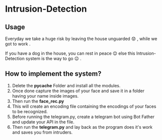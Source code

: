 # Intrusion-Detection

## Usage
 Everyday we take a huge risk by leaving the house unguarded 	:worried: , while we got to work .
 
 If you have a dog in the house, you can rest in peace :relieved: else this Intrusion-Detection system is the way to go :wink: .

## How to implement the system?

1. Delete the **__pycache__** Folder and install all the modules.
2. Once done capture the images of your face and save it in a folder having your name inside images.
3. Then run the **face_rec.py**
4. This will create an encoding file containing the encodings of your faces to be recognized.
5. Before running the telegram.py, create a telegram bot using Bot Father and update your API in the file.
6. Then run the **telegram.py** and lay back as the program does it's work and saves you from intruders.
